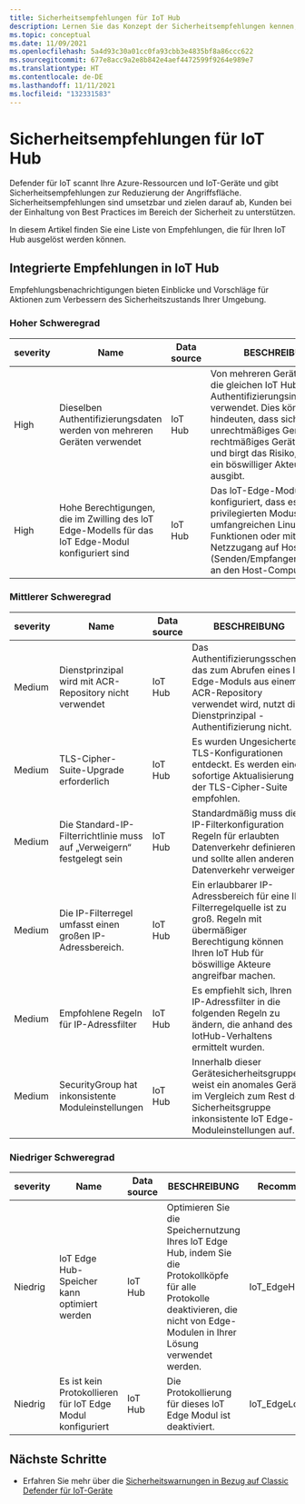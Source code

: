 ```yaml
---
title: Sicherheitsempfehlungen für IoT Hub
description: Lernen Sie das Konzept der Sicherheitsempfehlungen kennen, und erfahren Sie, wie sie in Defender für IoT Hub verwendet werden.
ms.topic: conceptual
ms.date: 11/09/2021
ms.openlocfilehash: 5a4d93c30a01cc0fa93cbb3e4835bf8a86ccc622
ms.sourcegitcommit: 677e8acc9a2e8b842e4aef4472599f9264e989e7
ms.translationtype: HT
ms.contentlocale: de-DE
ms.lasthandoff: 11/11/2021
ms.locfileid: "132331583"
---
```

# <a name="security-recommendations-for-iot-hub"></a>Sicherheitsempfehlungen für IoT Hub

Defender für IoT scannt Ihre Azure-Ressourcen und IoT-Geräte und gibt Sicherheitsempfehlungen zur Reduzierung der Angriffsfläche.
Sicherheitsempfehlungen sind umsetzbar und zielen darauf ab, Kunden bei der Einhaltung von Best Practices im Bereich der Sicherheit zu unterstützen.

In diesem Artikel finden Sie eine Liste von Empfehlungen, die für Ihren IoT Hub ausgelöst werden können.

## <a name="built-in-recommendations-in-iot-hub"></a>Integrierte Empfehlungen in IoT Hub

Empfehlungsbenachrichtigungen bieten Einblicke und Vorschläge für Aktionen zum Verbessern des Sicherheitszustands Ihrer Umgebung.

### <a name="high-severity"></a>Hoher Schweregrad

| severity | Name | Data source | BESCHREIBUNG | RecommendationType |
|--|--|--|--|--|
| High | Dieselben Authentifizierungsdaten werden von mehreren Geräten verwendet | IoT Hub | Von mehreren Geräten wurden die gleichen IoT Hub-Authentifizierungsinformationen verwendet. Dies könnte darauf hindeuten, dass sich ein unrechtmäßiges Gerät als rechtmäßiges Gerät ausgibt, und birgt das Risiko, dass sich ein böswilliger Akteur als Gerät ausgibt. | IoT_SharedCredentials |
| High | Hohe Berechtigungen, die im Zwilling des loT Edge-Modells für das loT Edge-Modul konfiguriert sind | IoT Hub | Das loT-Edge-Modul ist so konfiguriert, dass es im privilegierten Modus läuft, mit umfangreichen Linux-Funktionen oder mit Netzzugang auf Host-Ebene (Senden/Empfangen von Daten an den Host-Computer). | IoT_PrivilegedDockerOptions |

### <a name="medium-severity"></a>Mittlerer Schweregrad

| severity | Name | Data source | BESCHREIBUNG | RecommendationType |
|--|--|--|--|--|
| Medium | Dienstprinzipal wird mit ACR-Repository nicht verwendet | IoT Hub | Das Authentifizierungsschema, das zum Abrufen eines loT Edge-Moduls aus einem ACR-Repository verwendet wird, nutzt die Dienstprinzipal -Authentifizierung nicht. | IoT_ACRAuthentication |
| Medium | TLS-Cipher-Suite-Upgrade erforderlich | IoT Hub | Es wurden Ungesicherte TLS-Konfigurationen entdeckt. Es werden eine sofortige Aktualisierung der TLS-Cipher-Suite empfohlen. | IoT_VulnerableTLSCipherSuite |
| Medium | Die Standard-IP-Filterrichtlinie muss auf „Verweigern“ festgelegt sein | IoT Hub | Standardmäßig muss die IP-Filterkonfiguration Regeln für erlaubten Datenverkehr definieren und sollte allen anderen Datenverkehr verweigern. | IoT_IPFilter_DenyAll |
| Medium | Die IP-Filterregel umfasst einen großen IP-Adressbereich. | IoT Hub | Ein erlaubbarer IP-Adressbereich für eine IP-Filterregelquelle ist zu groß. Regeln mit übermäßiger Berechtigung können Ihren loT Hub für böswillige Akteure angreifbar machen. | IoT_IPFilter_PermissiveRule |
| Medium | Empfohlene Regeln für IP-Adressfilter | IoT Hub | Es empfiehlt sich, Ihren IP-Adressfilter in die folgenden Regeln zu ändern, die anhand des IotHub-Verhaltens ermittelt wurden. | IoT_RecommendedIpRulesByBaseLine |
| Medium | SecurityGroup hat inkonsistente Moduleinstellungen | IoT Hub | Innerhalb dieser Gerätesicherheitsgruppe weist ein anomales Gerät im Vergleich zum Rest der Sicherheitsgruppe inkonsistente loT Edge-Moduleinstellungen auf. | IoT_InconsistentModuleSettings |

### <a name="low-severity"></a>Niedriger Schweregrad

| severity | Name | Data source | BESCHREIBUNG | RecommendationType |
|--|--|--|--|--|
| Niedrig | loT Edge Hub-Speicher kann optimiert werden | IoT Hub | Optimieren Sie die Speichernutzung Ihres loT Edge Hub, indem Sie die Protokollköpfe für alle Protokolle deaktivieren, die nicht von Edge-Modulen in Ihrer Lösung verwendet werden. | IoT_EdgeHubMemOptimize |
| Niedrig | Es ist kein Protokollieren für loT Edge Modul konfiguriert | IoT Hub | Die Protokollierung für dieses loT Edge Modul ist deaktiviert. | IoT_EdgeLoggingOptions |

## <a name="next-steps"></a>Nächste Schritte

- Erfahren Sie mehr über die [Sicherheitswarnungen in Bezug auf Classic Defender für IoT-Geräte](agent-based-security-alerts.md)
